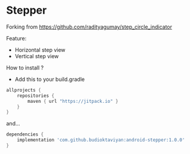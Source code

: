 # Stepper

Forking from https://github.com/radityagumay/step_circle_indicator

Feature:
* Horizontal step view
* Vertical step view

How to install ?

* Add this to your build.gradle

```gradle
allprojects {
    repositories {
        maven { url "https://jitpack.io" }
    }
}
```

and...

```gradle
dependencies {
    implementation 'com.github.budioktaviyan:android-stepper:1.0.0'
}
```
